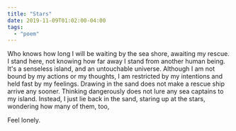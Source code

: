 ```yaml
---
title: "Stars"
date: 2019-11-09T01:02:00-04:00
tags:
  - "poem"
---
```


Who knows how long I will be waiting by the sea shore, awaiting my rescue.
I stand here, not knowing how far away I stand from another human being.
It's a senseless island, and an untouchable universe.
Although I am not bound by my actions or my thoughts, I am restricted by my
intentions and held fast by my feelings.
Drawing in the sand does not make a rescue ship arrive any sooner.
Thinking dangerously does not lure any sea captains to my island.
Instead, I just lie back in the sand, staring up at the stars, wondering
how many of them, too,

Feel lonely.
